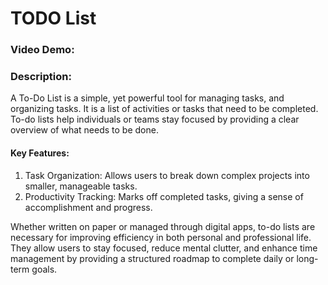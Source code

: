 # TODO List
### **Video Demo:**  <URL HERE>
### **Description:** 
A To-Do List is a simple, yet powerful tool for managing tasks, and organizing tasks. It is a list of activities or tasks that need to be completed. To-do lists help individuals or teams stay focused by providing a clear overview of what needs to be done.

#### Key Features:

1. Task Organization: Allows users to break down complex projects into smaller, manageable tasks.
2. Productivity Tracking: Marks off completed tasks, giving a sense of accomplishment and progress.

Whether written on paper or managed through digital apps, to-do lists are necessary for improving efficiency in both personal and professional life. They allow users to stay focused, reduce mental clutter, and enhance time management by providing a structured roadmap to complete daily or long-term goals.
